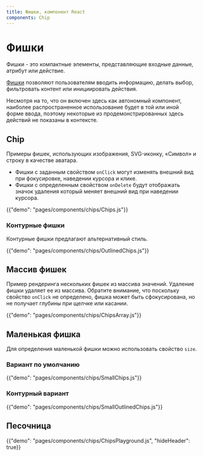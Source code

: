 ```yaml
---
title: Фишки, компонент React
components: Chip
---
```


# Фишки

<p class="description">Фишки - это компактные элементы, представляющие входные данные, атрибут или действие.</p>

[Фишки](https://material.io/design/components/chips.html) позволяют пользователям вводить информацию, делать выбор, фильтровать контент или инициировать действия.

Несмотря на то, что он включен здесь как автономный компонент, наиболее распространенное использование будет в той или иной форме ввода, поэтому некоторые из продемонстрированных здесь действий не показаны в контексте.

## Chip

Примеры фишек, использующих изображения, SVG-иконку, «Символ» и строку в качестве аватара.

- Фишки с заданным свойством `onClick` могут изменять внешний вид при фокусировке, наведении курсора и клике.
- Фишки с определенным свойством `onDelete` будут отображать значок удаления который меняет внешний вид при наведении курсора.

{{"demo": "pages/components/chips/Chips.js"}}

### Контурные фишки

Контурные фишки предлагают альтернативный стиль.

{{"demo": "pages/components/chips/OutlinedChips.js"}}

## Массив фишек

Пример рендеринга нескольких фишек из массива значений. Удаление фишки удаляет ее из массива. Обратите внимание, что поскольку свойство `onClick` не определено, фишка может быть сфокусирована, но не получает глубины при щелчке или касании.

{{"demo": "pages/components/chips/ChipsArray.js"}}

## Маленькая фишка

Для определения маленькой фишки можно использовать свойство `size`.

### Вариант по умолчанию

{{"demo": "pages/components/chips/SmallChips.js"}}

### Контурный вариант

{{"demo": "pages/components/chips/SmallOutlinedChips.js"}}

## Песочница

{{"demo": "pages/components/chips/ChipsPlayground.js", "hideHeader": true}}